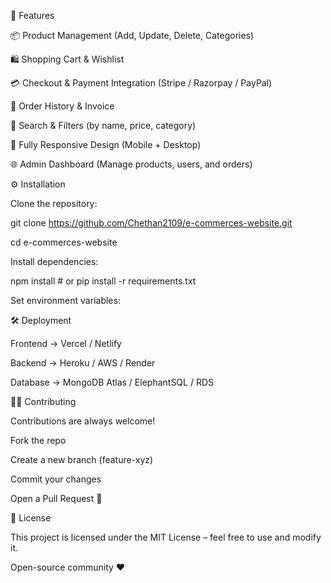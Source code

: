 🚀 Features

📦 Product Management (Add, Update, Delete, Categories)

🛍️ Shopping Cart & Wishlist

💳 Checkout & Payment Integration (Stripe / Razorpay / PayPal)

📜 Order History & Invoice

🔎 Search & Filters (by name, price, category)

📱 Fully Responsive Design (Mobile + Desktop)

🌐 Admin Dashboard (Manage products, users, and orders)


⚙️ Installation

Clone the repository:

git clone https://github.com/Chethan2109/e-commerces-website.git

cd e-commerces-website

Install dependencies:

npm install    # or pip install -r requirements.txt


Set environment variables:

🛠️ Deployment

Frontend → Vercel / Netlify

Backend → Heroku / AWS / Render

Database → MongoDB Atlas / ElephantSQL / RDS

👨‍💻 Contributing

Contributions are always welcome!

Fork the repo

Create a new branch (feature-xyz)

Commit your changes

Open a Pull Request 🚀

📜 License

This project is licensed under the MIT License – feel free to use and modify it.

Open-source community ❤️
